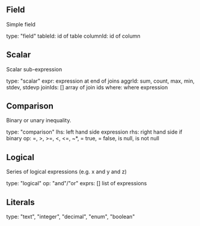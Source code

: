 

## Field

Simple field

type: "field"
tableId: id of table
columnId: id of column

## Scalar

Scalar sub-expression

type: "scalar"
expr: expression at end of joins
aggrId: sum, count, max, min, stdev, stdevp
joinIds: [] array of join ids
where: where expression

## Comparison

Binary or unary inequality.

type: "comparison"
lhs: left hand side expression
rhs: right hand side if binary
op: =, >, >=, <, <=, ~*, = true, = false, is null, is not null

## Logical

Series of logical expressions (e.g. x and y and z)

type: "logical"
op: "and"/"or"
exprs: [] list of expressions

## Literals

type: "text", "integer", "decimal", "enum", "boolean"